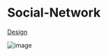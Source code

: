 # Social-Network

<a href="https://dribbble.com/shots/15327109-Social-Network-Web-Concept">Design</a>

<img src="https://cdn.dribbble.com/users/78806/screenshots/15327109/media/eec25a4fdba8566cecad66f70cab1a88.png" alt="image">
